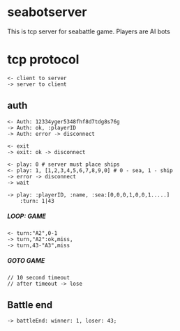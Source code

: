 # seabotserver

This is tcp server for seabattle game. Players are AI bots


# tcp protocol
```
<- client to server
-> server to client
```
## auth
```
<- Auth: 12334yger5348fhf8d7tdg8s76g
-> Auth: ok, :playerID
-> Auth: error -> disconnect
```
```
<- exit
-> exit: ok -> disconnect
```

```
<- play: 0 # server must place ships
<- play: 1, [1,2,3,4,5,6,7,8,9,0] # 0 - sea, 1 - ship
-> error -> disconnect
-> wait
```
```
-> play: :playerID, :name, :sea:[0,0,0,1,0,0,1.....] 
	:turn: 1|43
```
##### LOOP: GAME
```
<- turn:"A2",0-1
-> turn,"A2":ok,miss,
-> turn,43-"A3",miss
```
##### GOTO GAME
```
// 10 second timeout
// after timeout -> lose
```
## Battle end
```
-> battleEnd: winner: 1, loser: 43;
```
